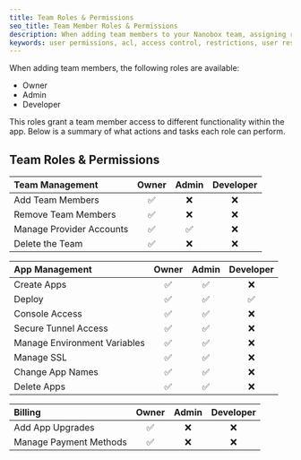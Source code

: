 ```yaml
---
title: Team Roles & Permissions
seo_title: Team Member Roles & Permissions
description: When adding team members to your Nanobox team, assigning role will grant them access to specific functionality.
keywords: user permissions, acl, access control, restrictions, user restrictions, team members
---
```


When adding team members, the following roles are available:

- Owner
- Admin
- Developer

This roles grant a team member access to different functionality within the app. Below is a summary of what actions and tasks each role can perform.

## Team Roles & Permissions

| Team Management              | Owner    | Admin    | Developer |
|:-----------------------------|:--------:|:--------:|:---------:|
| Add Team Members             | &#9989;  | &#10060; | &#10060;  |
| Remove Team Members          | &#9989;  | &#10060; | &#10060;  |
| Manage Provider Accounts     | &#9989;  | &#9989;  | &#10060;  |
| Delete the Team              | &#9989;  | &#10060; | &#10060;  |

| App Management               | Owner    | Admin    | Developer |
|:-----------------------------|:--------:|:--------:|:---------:|
| Create Apps                  | &#9989;  | &#9989;  | &#10060;  |
| Deploy                       | &#9989;  | &#9989;  | &#9989;   |
| Console Access               | &#9989;  | &#9989;  | &#10060;  |
| Secure Tunnel Access         | &#9989;  | &#9989;  | &#10060;  |
| Manage Environment Variables | &#9989;  | &#9989;  | &#10060;  |
| Manage SSL                   | &#9989;  | &#9989;  | &#10060;  |
| Change App Names             | &#9989;  | &#9989;  | &#10060;  |
| Delete Apps                  | &#9989;  | &#9989;  | &#10060;  |

| Billing                      | Owner    | Admin    | Developer |
|:-----------------------------|:--------:|:--------:|:---------:|
| Add App Upgrades             | &#9989;  | &#10060; | &#10060;  |
| Manage Payment Methods       | &#9989;  | &#10060; | &#10060;  |
